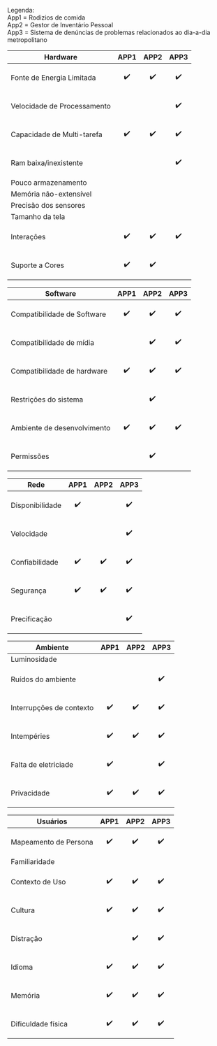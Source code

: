Legenda:<br>
App1 = Rodizios de comida<br>
App2 = Gestor de Inventário Pessoal<br>
App3 = Sistema de denúncias de problemas relacionados ao dia-a-dia metropolitano<br>

| Hardware                   | APP1                                     | APP2         | APP3         |
| -------------              | -------------                            | ------------ | ------------ |
| Fonte de Energia Limitada  | <p align="center">:heavy_check_mark:</p> | <p align="center">:heavy_check_mark:</p> | <p align="center">:heavy_check_mark:</p> |
| Velocidade de Processamento| <p></p>       | <p></p> | <p align="center">:heavy_check_mark:</p> |
| Capacidade de Multi-tarefa | <p align="center">:heavy_check_mark:</p>  | <p align="center">:heavy_check_mark:</p> | <p align="center">:heavy_check_mark:</p> |
| Ram baixa/inexistente      | <p></p>  | <p></p> | <p align="center">:heavy_check_mark:</p> |
| Pouco armazenamento        | <p></p>  | <p></p> | <p></p> |
| Memória não-extensível     | <p></p>  | <p></p> | <p></p> |
| Precisão dos sensores      | <p></p>  | <p></p> | <p></p> |
| Tamanho da tela            | <p></p>  | <p></p> | <p></p> |
| Interações                 | <p align="center">:heavy_check_mark:</p>  | <p align="center">:heavy_check_mark:</p> | <p align="center">:heavy_check_mark:</p> |
| Suporte a Cores            | <p align="center">:heavy_check_mark:</p>  | <p align="center">:heavy_check_mark:</p> | <p></p> |

| Software                   | APP1          | APP2         | APP3         |
| -------------              | ------------- | ------------ | ------------ |
| Compatibilidade de Software| <p align="center">:heavy_check_mark:</p>  | <p align="center">:heavy_check_mark:</p> | <p align="center">:heavy_check_mark:</p> |
| Compatibilidade de mídia   |<p></p>  | <p align="center">:heavy_check_mark:</p> | <p align="center">:heavy_check_mark:</p> |
| Compatibilidade de hardware| <p align="center">:heavy_check_mark:</p>  | <p align="center">:heavy_check_mark:</p> | <p align="center">:heavy_check_mark:</p> |
| Restrições do sistema      | <p></p> | <p align="center">:heavy_check_mark:</p> | <p></p> |
| Ambiente de desenvolvimento| <p align="center">:heavy_check_mark:</p>  | <p align="center">:heavy_check_mark:</p> | <p align="center">:heavy_check_mark:</p> |
| Permissões                 | <p></p>  | <p align="center">:heavy_check_mark:</p> | <p></p> |

| Rede                       | APP1          | APP2         | APP3         |
| -------------              | ------------- | ------------ | ------------ |
| Disponibilidade            | <p align="center">:heavy_check_mark:</p>  | <p></p> | <p align="center">:heavy_check_mark:</p> |
| Velocidade                 | <p></p>  | <p></p> | <p align="center">:heavy_check_mark:</p> |
| Confiabilidade             | <p align="center">:heavy_check_mark:</p>  | <p align="center">:heavy_check_mark:</p> | <p align="center">:heavy_check_mark:</p> |
| Segurança                  | <p align="center">:heavy_check_mark:</p>  | <p align="center">:heavy_check_mark:</p> | <p align="center">:heavy_check_mark:</p> |
| Precificação               | <p></p>  | <p></p> | <p align="center">:heavy_check_mark:</p> |

| Ambiente                   | APP1          | APP2         | APP3         |
| -------------              | ------------- | ------------ | ------------ |
| Luminosidade               | <p></p>  | <p></p> | <p></p> |
| Ruídos do ambiente         | <p></p>  | <p></p> | <p align="center">:heavy_check_mark:</p> |
| Interrupções de contexto   | <p align="center">:heavy_check_mark:</p>  | <p align="center">:heavy_check_mark:</p> | <p align="center">:heavy_check_mark:</p> |
| Intempéries                | <p align="center">:heavy_check_mark:</p>  | <p align="center">:heavy_check_mark:</p> | <p align="center">:heavy_check_mark:</p> |
| Falta de eletriciade       | <p align="center">:heavy_check_mark:</p>  | <p></p> | <p align="center">:heavy_check_mark:</p> |
| Privacidade                | <p align="center">:heavy_check_mark:</p>  | <p align="center">:heavy_check_mark:</p> | <p align="center">:heavy_check_mark:</p> |

| Usuários                   | APP1          | APP2         | APP3         |
| -------------              | ------------- | ------------ | ------------ |
| Mapeamento de Persona      | <p align="center">:heavy_check_mark:</p>  | <p align="center">:heavy_check_mark:</p> | <p align="center">:heavy_check_mark:</p> |
| Familiaridade              | <p></p>  | <p></p> | <p></p> |
| Contexto de Uso            | <p align="center">:heavy_check_mark:</p>  | <p align="center">:heavy_check_mark:</p> | <p align="center">:heavy_check_mark:</p> |
| Cultura                    | <p align="center">:heavy_check_mark:</p>  | <p align="center">:heavy_check_mark:</p> | <p align="center">:heavy_check_mark:</p> |
| Distração                  | <p></p>  | <p align="center">:heavy_check_mark:</p> | <p align="center">:heavy_check_mark:</p> |
| Idioma                     | <p align="center">:heavy_check_mark:</p>  | <p align="center">:heavy_check_mark:</p> | <p align="center">:heavy_check_mark:</p> |
| Memória                    | <p align="center">:heavy_check_mark:</p>  | <p align="center">:heavy_check_mark:</p> | <p align="center">:heavy_check_mark:</p> |
| Dificuldade física         | <p align="center">:heavy_check_mark:</p>  | <p align="center">:heavy_check_mark:</p> | <p align="center">:heavy_check_mark:</p> |
